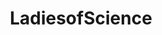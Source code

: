 ---
title: LadiesofScience
crosslinks:
- science
- legaladvice
- xkcd
- academia
- Aerials
- knitting
- chemistry
- Andromeda321
---